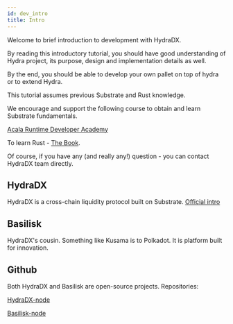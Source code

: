 ```yaml
---
id: dev_intro
title: Intro
---
```


Welcome to brief introduction to development with HydraDX.

By reading this introductory tutorial, you should have good understanding of Hydra project, its purpose, design and implementation details as well.


By the end, you should be able to develop your own pallet on top of hydra or to extend Hydra.

This tutorial assumes previous Substrate and Rust knowledge.

We encourage and support the following course to obtain and learn Substrate fundamentals.

[Acala Runtime Developer Academy](https://www.industryconnect.org/substrate-runtime-developer-academy/)

To learn Rust - [The Book](https://doc.rust-lang.org/stable/book/).

Of course, if you have any (and really any!) question - you can contact HydraDX team directly.


## HydraDX

HydraDX is a cross-chain liquidity protocol built on Substrate. [Official intro](/)

## Basilisk

HydraDX's cousin. Something like Kusama is to Polkadot. It is platform built for innovation.


## Github

Both HydraDX and Basilisk are open-source projects. Repositories:

[HydraDX-node](https://github.com/galacticcouncil/HydraDX-node)

[Basilisk-node](https://github.com/galacticcouncil/Basilisk-node)
